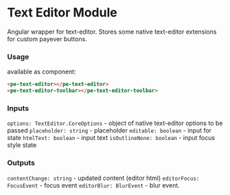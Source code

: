 # Text Editor Module

Angular wrapper for text-editor.
Stores some native text-editor extensions for custom payever buttons.

### Usage

available as component:

```html
<pe-text-editor></pe-text-editor>
<pe-text-editor-toolbar></pe-text-editor-toolbar>
```

### Inputs

`options: TextEditor.CoreOptions` - object of native text-editor options to be passed
`placeholder: string` - placeholder
`editable: boolean` - input for state
`htmlText: boolean` - input text
`isOutlineNone: boolean` - input focus style state

### Outputs
`contentChange: string` - updated content (editor html)
`editorFocus: FocusEvent` - focus event
`editorBlur: BlurEvent` - blur event.

